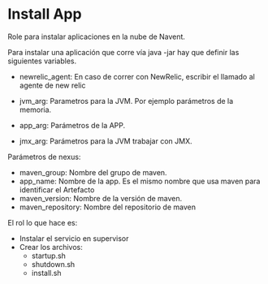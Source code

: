 Install App
=========

Role para instalar aplicaciones en la nube de Navent.

Para instalar una aplicación que corre vía java -jar hay que definir las siguientes variables.

- newrelic_agent: En caso de correr con NewRelic, escribir el llamado al agente de new relic

- jvm_arg: Parametros para la JVM. Por ejemplo parámetros de la memoria.
- app_arg: Parámetros de la APP.
- jmx_arg: Parámetros para la JVM trabajar con JMX.


Parámetros de nexus:

- maven_group: Nombre del grupo de maven.
- app_name: Nombre de la app. Es el mismo nombre que usa maven para identificar el Artefacto
- maven_version: Nombre de la versión de maven.
- maven_repository: Nombre del repositorio de maven


El rol lo que hace es:

- Instalar el servicio en supervisor
- Crear los archivos:
    - startup.sh
    - shutdown.sh
    - install.sh



